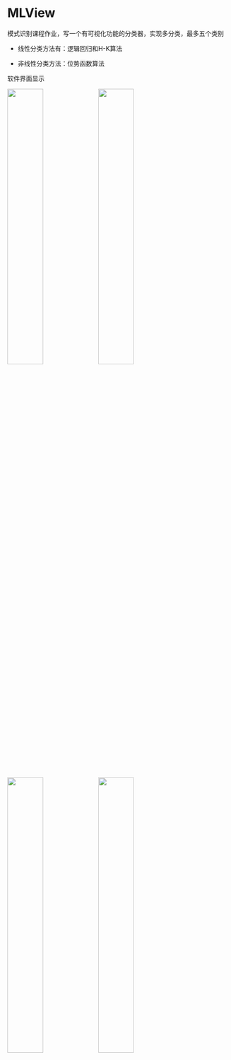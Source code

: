 # MLView
模式识别课程作业，写一个有可视化功能的分类器，实现多分类，最多五个类别

* 线性分类方法有：逻辑回归和H-K算法

* 非线性分类方法：位势函数算法


软件界面显示


<img src="https://github.com/2226171237/MLView/blob/master/img/1.png?raw=true" width="40%" hegiht="80%" align=center />

<img src="https://github.com/2226171237/MLView/blob/master/img/2.png?raw=true" width="40%" hegiht="80%" align=center />

<img src="https://github.com/2226171237/MLView/blob/master/img/3.png?raw=true" width="40%" hegiht="80%" align=center />

<img src="https://github.com/2226171237/MLView/blob/master/img/4.png?raw=true" width="40%" hegiht="80%" align=center />



